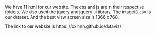We have 11 html for our website. The css and js are in their respective folders. We also used the jquery and jquery ui library. The imageID.csv is our dataset. And the best view screen size is 1366 x 768. 

The link to our website is https: //xxinnn.github.io/dataviz/ 
